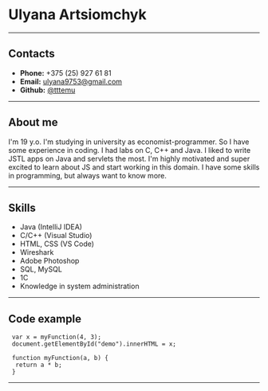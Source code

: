 # Ulyana Artsiomchyk
****
## Contacts
* **Phone:** +375 (25) 927 61 81
* **Email:** ulyana9753@gmail.com
* **Github:** [@tttemu](https://github.com/tttemu)
****
## About me
I'm 19 y.o. I'm studying in university as economist-programmer. So I have some experience in coding. I had labs on C, C++ and Java. I liked to write JSTL apps on Java and servlets the most.
I'm highly motivated and super excited to learn about JS and start working in this domain. I have some skills in programming, but always want to know more.
****
## Skills
* Java (IntelliJ IDEA)
* C/C++ (Visual Studio)
* HTML, CSS (VS Code)
* Wireshark
* Adobe Photoshop
* SQL, MySQL
* 1C
* Knowledge in system administration
****
## Code example
``` 
 var x = myFunction(4, 3);
 document.getElementById("demo").innerHTML = x;

 function myFunction(a, b) {
  return a * b;
 }
 ``` 
****
